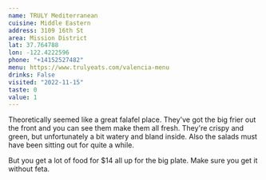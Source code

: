 ```yaml
---
name: TRULY Mediterranean
cuisine: Middle Eastern
address: 3109 16th St
area: Mission District
lat: 37.764788
lon: -122.4222596
phone: "+14152527482"
menu: https://www.trulyeats.com/valencia-menu
drinks: False
visited: "2022-11-15"
taste: 0
value: 1
---
```


Theoretically seemed like a great falafel place. They've got the big frier out the front and you can see them make them all fresh. They're crispy and green, but unfortunately a bit watery and bland inside. Also the salads must have been sitting out for quite a while.

But you get a lot of food for $14 all up for the big plate. Make sure you get it without feta.
